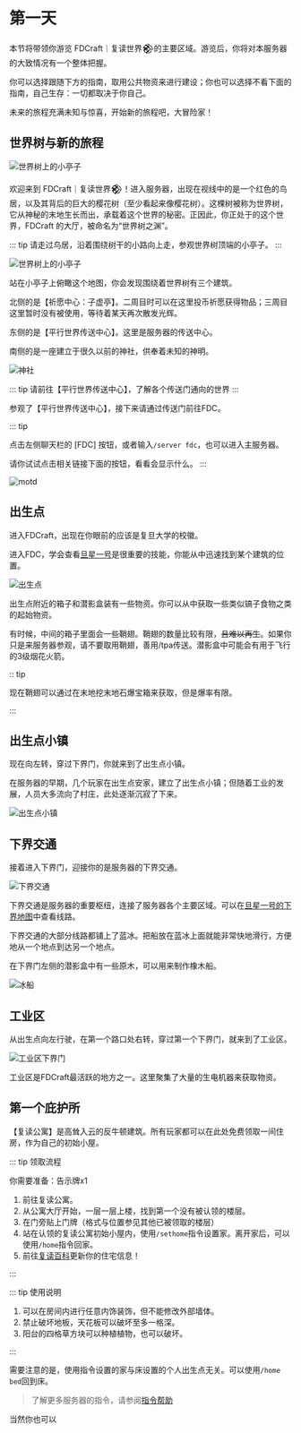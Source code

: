 # 第一天

本节将带领你游览 FDCraft｜复读世界𒆙的主要区域。游览后，你将对本服务器的大致情况有一个整体把握。

你可以选择跟随下方的指南，取用公共物资来进行建设；你也可以选择不看下面的指南，自己生存：一切都取决于你自己。

未来的旅程充满未知与惊喜，开始新的旅程吧，大冒险家！

## 世界树与新的旅程

![世界树上的小亭子](./newbie_img/lobby_1.webp)

欢迎来到 FDCraft｜复读世界𒆙！进入服务器，出现在视线中的是一个红色的鸟居，以及其背后的巨大的樱花树（至少看起来像樱花树）。这棵树被称为世界树，它从神秘的末地生长而出，承载着这个世界的秘密。正因此，你正处于的这个世界，FDCraft 的大厅，被命名为“世界树之渊”。

::: tip 
请走过鸟居，沿着围绕树干的小路向上走，参观世界树顶端的小亭子。
:::

![世界树上的小亭子](./newbie_img/lobby_2.webp)

站在小亭子上俯瞰这个地图，你会发现围绕着世界树有三个建筑。

北侧的是【祈愿中心：子虚亭】。二周目时可以在这里投币祈愿获得物品；三周目这里暂时没有被使用，等待着某天再次散发光辉。

东侧的是【平行世界传送中心】。这里是服务器的传送中心。

南侧的是一座建立于很久以前的神社，供奉着未知的神明。

![神社](./newbie_img/lobby_3.webp)

::: tip 请前往【平行世界传送中心】，了解各个传送门通向的世界 :::

参观了【平行世界传送中心】，接下来请通过传送门前往FDC。



::: tip 

点击左侧聊天栏的 [FDC] 按钮，或者输入`/server fdc`，也可以进入主服务器。

请你试试点击相关链接下面的按钮，看看会显示什么。
:::

![motd](./newbie_img/motd.png)

## 出生点

进入FDCraft，出现在你眼前的应该是复旦大学的校徽。

进入FDC，学会查看[旦星一号](http://mc.fdc.jingyijun.xyz:20410/)是很重要的技能，你能从中迅速找到某个建筑的位置。

![出生点](./newbie_img/1.webp)

出生点附近的箱子和潜影盒装有一些物资。你可以从中获取一些类似镐子食物之类的起始物资。

有时候，中间的箱子里面会一些鞘翅。鞘翅的数量比较有限，~~且难以再生~~。如果你只是来服务器参观，请不要取用鞘翅，善用/tpa传送。潜影盒中可能会有用于飞行的3级烟花火箭。

:: tip

现在鞘翅可以通过在末地挖末地石爆宝箱来获取，但是爆率有限。

:::

## 出生点小镇

现在向左转，穿过下界门，你就来到了出生点小镇。

在服务器的早期，几个玩家在出生点安家，建立了出生点小镇；但随着工业的发展，人员大多流向了村庄，此处逐渐沉寂了下来。

![出生点小镇](./newbie_img/2.webp)

## 下界交通

接着进入下界门，迎接你的是服务器的下界交通。

![下界交通](./newbie_img/3.webp)

下界交通是服务器的重要枢纽，连接了服务器各个主要区域。可以在[旦星一号的下界地图](http://mc.fdc.jingyijun.xyz:20410/#world_nether;flat;1,64,0;4)中查看线路。

下界交通的大部分线路都铺上了蓝冰。把船放在蓝冰上面就能非常快地滑行，方便地从一个地点到达另一个地点。

在下界门左侧的潜影盒中有一些原木，可以用来制作橡木船。

![冰船](./newbie_img/4.webp)

## 工业区

从出生点向左行驶，在第一个路口处右转，穿过第一个下界门，就来到了工业区。

![工业区下界门](./newbie_img/5.webp)

工业区是FDCraft最活跃的地方之一。这里聚集了大量的生电机器来获取物资。

## 第一个庇护所

【复读公寓】是高耸入云的反牛顿建筑。所有玩家都可以在此处免费领取一间住房，作为自己的初始小屋。

::: tip 领取流程

你需要准备：告示牌x1

1. 前往复读公寓。
2. 从公寓大厅开始，一层一层上楼，找到第一个没有被认领的楼层。
3. 在门旁贴上门牌（格式与位置参见其他已被领取的楼层）
4. 站在认领的复读公寓初始小屋内，使用`/sethome`指令设置家。离开家后，可以使用`/home`指令回家。
5. 前往[复读百科](https://docs.qq.com/doc/DR0lJYVhWcGZUa0lk)更新你的住宅信息！

:::

::: tip 使用说明

1. 可以在房间内进行任意内饰装饰，但不能修改外部墙体。
2. 禁止破坏地板，天花板可以破坏至多一格深。
3. 阳台的四格草方块可以种植植物，也可以破坏。

:::

需要注意的是，使用指令设置的家与床设置的个人出生点无关。可以使用`/home bed`回到床。

> 了解更多服务器的指令，请参阅[指令帮助](/guide/commands)

当然你也可以

